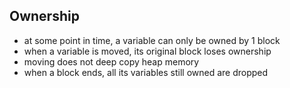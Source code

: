 ## Ownership

* at some point in time, a variable can only be owned by 1 block
* when a variable is moved, its original block loses ownership
* moving does not deep copy heap memory
* when a block ends, all its variables still owned are dropped